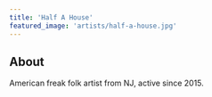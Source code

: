 ```yaml
---
title: 'Half A House'
featured_image: 'artists/half-a-house.jpg'
---
```


## About

American freak folk artist from NJ, active since 2015.

